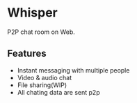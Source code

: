 # Whisper

P2P chat room on Web.

## Features
- Instant messaging with multiple people
- Video & audio chat
- File sharing(WIP)
- All chating data are sent p2p
